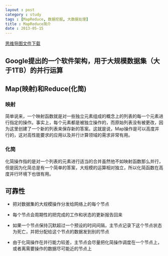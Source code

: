 ```yaml
---
layout : post
category : study
tags : [MapReduce, 数据挖掘, 大数据处理]
title : MapReduce简介
date : 2013-05-15
---
```

[思维导图文件下载](https://docs.google.com/file/d/0B1DrsqrLRzeIMW9EbVhoY0owTFk/edit?usp=sharing)

## Google提出的一个软件架构，用于大规模数据集（大于1TB）的并行运算


## Map(映射)和Reduce(化简)


### 映射

简单说来，一个映射函数就是对一些独立元素组成的概念上的列表的每一个元素进行指定的操作。事实上，每个元素都是被独立操作的，而原始列表没有被更改，因为这里创建了一个新的列表来保存新的答案。这就是说，Map操作是可以高度并行的，这对高性能要求的应用以及并行计算领域的需求非常有用。

### 化简

化简操作指的是对一个列表的元素进行适当的合并虽然他不如映射函数那么并行，但是因为化简总是有一个简单的答案，大规模的运算相对独立，所以化简函数在高度并行环境下也很有用。

## 可靠性


- 把对数据集的大规模操作分发给网络上的每个节点


- 每个节点会周期性的把完成的工作和状态的更新报告回来


- 如果一个节点保持沉默超过一个预设的时间间隔，主节点记录下这个节点状态为死亡，并把分配给这个节点的数据发到别的节点


- 由于化简操作在并行能力较差，主节点会尽量把化简操作调度在一个节点上，或者离需要操作的数据尽可能近的节点上
